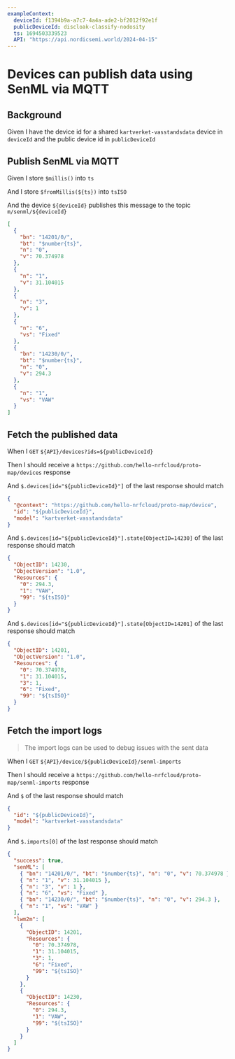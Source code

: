 ```yaml
---
exampleContext:
  deviceId: f1394b9a-a7c7-4a4a-ade2-bf2012f92e1f
  publicDeviceId: discloak-classify-nodosity
  ts: 1694503339523
  API: "https://api.nordicsemi.world/2024-04-15"
---
```


# Devices can publish data using SenML via MQTT

## Background

Given I have the device id for a shared `kartverket-vasstandsdata` device in
`deviceId` and the public device id in `publicDeviceId`

## Publish SenML via MQTT

Given I store `$millis()` into `ts`

And I store `$fromMillis(${ts})` into `tsISO`

And the device `${deviceId}` publishes this message to the topic
`m/senml/${deviceId}`

```json
[
  {
    "bn": "14201/0/",
    "bt": "$number{ts}",
    "n": "0",
    "v": 70.374978
  },
  {
    "n": "1",
    "v": 31.104015
  },
  {
    "n": "3",
    "v": 1
  },
  {
    "n": "6",
    "vs": "Fixed"
  },
  {
    "bn": "14230/0/",
    "bt": "$number{ts}",
    "n": "0",
    "v": 294.3
  },
  {
    "n": "1",
    "vs": "VAW"
  }
]
```

## Fetch the published data

When I `GET` `${API}/devices?ids=${publicDeviceId}`

Then I should receive a `https://github.com/hello-nrfcloud/proto-map/devices`
response

And `$.devices[id="${publicDeviceId}"]` of the last response should match

```json
{
  "@context": "https://github.com/hello-nrfcloud/proto-map/device",
  "id": "${publicDeviceId}",
  "model": "kartverket-vasstandsdata"
}
```

And `$.devices[id="${publicDeviceId}"].state[ObjectID=14230]` of the last
response should match

```json
{
  "ObjectID": 14230,
  "ObjectVersion": "1.0",
  "Resources": {
    "0": 294.3,
    "1": "VAW",
    "99": "${tsISO}"
  }
}
```

And `$.devices[id="${publicDeviceId}"].state[ObjectID=14201]` of the last
response should match

```json
{
  "ObjectID": 14201,
  "ObjectVersion": "1.0",
  "Resources": {
    "0": 70.374978,
    "1": 31.104015,
    "3": 1,
    "6": "Fixed",
    "99": "${tsISO}"
  }
}
```

## Fetch the import logs

> The import logs can be used to debug issues with the sent data

When I `GET` `${API}/device/${publicDeviceId}/senml-imports`

Then I should receive a
`https://github.com/hello-nrfcloud/proto-map/senml-imports` response

And `$` of the last response should match

```json
{
  "id": "${publicDeviceId}",
  "model": "kartverket-vasstandsdata"
}
```

And `$.imports[0]` of the last response should match

```json
{
  "success": true,
  "senML": [
    { "bn": "14201/0/", "bt": "$number{ts}", "n": "0", "v": 70.374978 },
    { "n": "1", "v": 31.104015 },
    { "n": "3", "v": 1 },
    { "n": "6", "vs": "Fixed" },
    { "bn": "14230/0/", "bt": "$number{ts}", "n": "0", "v": 294.3 },
    { "n": "1", "vs": "VAW" }
  ],
  "lwm2m": [
    {
      "ObjectID": 14201,
      "Resources": {
        "0": 70.374978,
        "1": 31.104015,
        "3": 1,
        "6": "Fixed",
        "99": "${tsISO}"
      }
    },
    {
      "ObjectID": 14230,
      "Resources": {
        "0": 294.3,
        "1": "VAW",
        "99": "${tsISO}"
      }
    }
  ]
}
```
